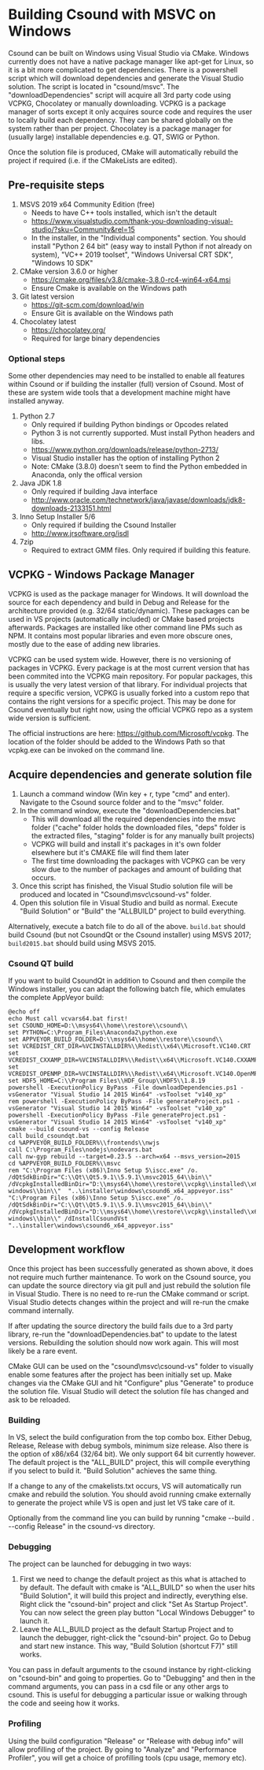 # Building Csound with MSVC on Windows

Csound can be built on Windows using Visual Studio via CMake. Windows currently does not have a native package manager like apt-get for Linux, so it is a bit more complicated to get dependencies. There is a powershell script which will download dependencies and generate the Visual Studio solution. The script is located in "csound/msvc". The "downloadDependencies" script will acquire all 3rd party code using VCPKG, Chocolatey or manually downloading. VCPKG is a package manager of sorts except it only acquires source code and requires the user to locally build each dependency. They can be shared globally on the system rather than per project. Chocolatey is a package manager for (usually large) installable dependencies e.g. QT, SWIG or Python. 

Once the solution file is produced, CMake will automatically rebuild the project if required (i.e. if the CMakeLists are edited).

## Pre-requisite steps

1. MSVS 2019 x64 Community Edition (free)
    * Needs to have C++ tools installed, which isn't the detault
    * <https://www.visualstudio.com/thank-you-downloading-visual-studio/?sku=Community&rel=15>
    * In the installer, in the "Individual components" section. You should install "Python 2 64 bit" (easy way to install Python if not already on system), "VC++ 2019 toolset", "Windows Universal CRT SDK", "Windows 10 SDK"
2. CMake version 3.6.0 or higher
    * <https://cmake.org/files/v3.8/cmake-3.8.0-rc4-win64-x64.msi>
    * Ensure Cmake is available on the Windows path
3. Git latest version
    * <https://git-scm.com/download/win>
    * Ensure Git is available on the Windows path
4. Chocolatey latest
    * <https://chocolatey.org/>
    * Required for large binary dependencies

### Optional steps

Some other dependencies may need to be installed to enable all features within Csound or if building the installer (full) version of Csound. Most of these are system wide tools that a development machine might have installed anyway.

1. Python 2.7
    * Only required if building Python bindings or Opcodes related
    * Python 3 is not currently supported. Must install Python headers and libs.
    * <https://www.python.org/downloads/release/python-2713/>
    * Visual Studio installer has the option of installing Python 2
    * Note: CMake (3.8.0) doesn't seem to find the Python embedded in Anaconda, only the offical version
2. Java JDK 1.8
    * Only required if building Java interface
    * <http://www.oracle.com/technetwork/java/javase/downloads/jdk8-downloads-2133151.html>
3. Inno Setup Installer 5/6
    * Only required if building the Csound Installer
    * <http://www.jrsoftware.org/isdl>
4. 7zip
    * Required to extract GMM files. Only required if building this feature.

## VCPKG - Windows Package Manager

VCPKG is used as the package manager for Windows. It will download the source for each dependency and build in Debug and Release for the architecture provided (e.g. 32/64 static/dynamic). These packages can be used in VS projects (automatically included) or CMake based projects afterwards. Packages are installed like other command line PMs such as NPM. It contains most popular libraries and even more obscure ones, mostly due to the ease of adding new libraries.

VCPKG can be used system wide. However, there is no versioning of packages in VCPKG. Every package is at the most current version that has been commited into the VCPKG main repository. For popular packages, this is usually the very latest version of that library. For individual projects that require a specific version, VCPKG is usually forked into a custom repo that contains the right versions for a specific project. This may be done for Csound eventually but right now, using the official VCPKG repo as a system wide version is sufficient.

The official instructions are here: <https://github.com/Microsoft/vcpkg>. The location of the folder should be added to the Windows Path so that vcpkg.exe can be invoked on the command line.

## Acquire dependencies and generate solution file

1. Launch a command window (Win key + r, type "cmd" and enter). Navigate to the Csound source folder and to the "msvc" folder.
2. In the command window, execute the "downloadDependencies.bat"
    * This will download all the required dependencies into the msvc folder ("cache" folder holds the downloaded files, "deps" folder is the extracted files, "staging" folder is for any manually built projects)
    * VCPKG will build and install it's packages in it's own folder elsewhere but it's CMAKE file will find them later
    * The first time downloading the packages with VCPKG can be very slow due to the number of packages and amount of building that occurs.
4. Once this script has finished, the Visual Studio solution file will be produced and located in "Csound\msvc\csound-vs" folder.
5. Open this solution file in Visual Studio and build as normal. Execute "Build Solution" or "Build" the "ALLBUILD" project to build everything.

Alternatively, execute a batch file to do all of the above. `build.bat` should build Csound (but not CsoundQt or the Csound installer) using MSVS 2017; `build2015.bat` should build using MSVS 2015.

### Csound QT build

If you want to build CsoundQt in addition to Csound and then compile the Windows installer, you can adapt the following batch file, which emulates the complete AppVeyor build:

```batch
@echo off
echo Must call vcvars64.bat first!
set CSOUND_HOME=D:\\msys64\\home\\restore\\csound\\
set PYTHON=C:\Program_Files\Anaconda2\python.exe
set APPVEYOR_BUILD_FOLDER=D:\\msys64\\home\\restore\\csound\\
set VCREDIST_CRT_DIR=%VCINSTALLDIR%\\Redist\\x64\\Microsoft.VC140.CRT
set VCREDIST_CXXAMP_DIR=%VCINSTALLDIR%\\Redist\\x64\\Microsoft.VC140.CXXAMP
set VCREDIST_OPENMP_DIR=%VCINSTALLDIR%\\Redist\\x64\\Microsoft.VC140.OpenMP
set HDF5_HOME=C:\\Program Files\\HDF_Group\\HDF5\\1.8.19
powershell -ExecutionPolicy ByPass -File downloadDependencies.ps1 -vsGenerator "Visual Studio 14 2015 Win64" -vsToolset "v140_xp"
rem powershell -ExecutionPolicy ByPass -File generateProject.ps1 -vsGenerator "Visual Studio 14 2015 Win64" -vsToolset "v140_xp"
powershell -ExecutionPolicy ByPass -File generateProject.ps1 -vsGenerator "Visual Studio 14 2015 Win64" -vsToolset "v140_xp"
cmake --build csound-vs --config Release
call build_csoundqt.bat
cd %APPVEYOR_BUILD_FOLDER%\\frontends\\nwjs
call C:\Program_Files\nodejs\nodevars.bat
call nw-gyp rebuild --target=0.23.5 --arch=x64 --msvs_version=2015
cd %APPVEYOR_BUILD_FOLDER%\\msvc
rem "C:\Program Files (x86)\Inno Setup 5\iscc.exe" /o. /dQtSdkBinDir="C:\\Qt\\Qt5.9.1\\5.9.1\\msvc2015_64\\bin\\" /dVcpkgInstalledBinDir="D:\\msys64\\home\\restore\\vcpkg\\installed\\x64-windows\\bin\\"  "..\installer\windows\csound6_x64_appveyor.iss"
"C:\Program Files (x86)\Inno Setup 5\iscc.exe" /o. /dQtSdkBinDir="C:\\Qt\\Qt5.9.1\\5.9.1\\msvc2015_64\\bin\\" /dVcpkgInstalledBinDir="D:\\msys64\\home\\restore\\vcpkg\\installed\\x64-windows\\bin\\" /dInstallCsoundVst "..\installer\windows\csound6_x64_appveyor.iss"
```

## Development workflow

Once this project has been successfully generated as shown above, it does not require much further maintenance. To work on the Csound source, you can update the source directory via git pull and just rebuild the solution file in Visual Studio. There is no need to re-run the CMake command or script. Visual Studio detects changes within the project and will re-run the cmake command internally.

If after updating the source directory the build fails due to a 3rd party library, re-run the "downloadDependencies.bat" to update to the latest versions. Rebuilding the solution should now work again. This will most likely be a rare event.

CMake GUI can be used on the "csound\msvc\csound-vs" folder to visually enable some features after the project has been initially set up. Make changes via the CMake GUI and hit "Configure" plus "Generate" to produce the solution file. Visual Studio will detect the solution file has changed and ask to be reloaded.

### Building

In VS, select the build configuration from the top combo box. Either Debug, Release, Release with debug symbols, minimum size release. Also there is the option of x86/x64 (32/64 bit). We only support 64 bit currently however. The default project is the "ALL_BUILD" project, this will compile everything if you select to build it. "Build Solution" achieves the same thing.

If a change to any of the cmakelists.txt occurs, VS will automatically run cmake and rebuild the solution. You should avoid running cmake externally to generate the project while VS is open and just let VS take care of it.

Optionally from the command line you can build by running "cmake --build . --config Release" in the csound-vs directory.

### Debugging

The project can be launched for debugging in two ways:

1. First we need to change the default project as this what is attached to by default. The default with cmake is "ALL_BUILD" so when the user hits "Build Solution", it will build this project and indirectly, everything else. Right click the "csound-bin" project and click "Set As Startup Project". You can now select the green play button "Local Windows Debugger" to launch it.
2. Leave the ALL_BUILD project as the default Startup Project and to launch the debugger, right-click the "csound-bin" project. Go to Debug and start new instance. This way, "Build Solution (shortcut F7)" still works.

You can pass in default arguments to the csound instance by right-clicking on "csound-bin" and going to properties. Go to "Debugging" and then in the command arguments, you can pass in a csd file or any other args to csound. This is useful for debugging a particular issue or walking through the code and seeing how it works.

### Profiling

Using the build configuration "Release" or "Release with debug info" will allow profilling of the project. By going to "Analyze" and "Performance Profiler", you will get a choice of profilling tools (cpu usage, memory etc).
